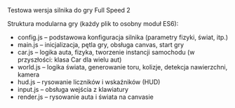 Testowa wersja silnika do gry Full Speed 2

Struktura modularna gry (każdy plik to osobny moduł ES6):
- config.js – podstawowa konfiguracja silnika (parametry fizyki, świat, itp.)
- main.js – inicjalizacja, pętla gry, obsługa canvas, start gry
- car.js – logika auta, fizyka, tworzenie instancji samochodu (w przyszłości: klasa Car dla wielu aut)
- world.js – logika świata, generowanie toru, kolizje, detekcja nawierzchni, kamera
- hud.js – rysowanie liczników i wskaźników (HUD)
- input.js – obsługa wejścia z klawiatury
- render.js – rysowanie auta i świata na canvasie

